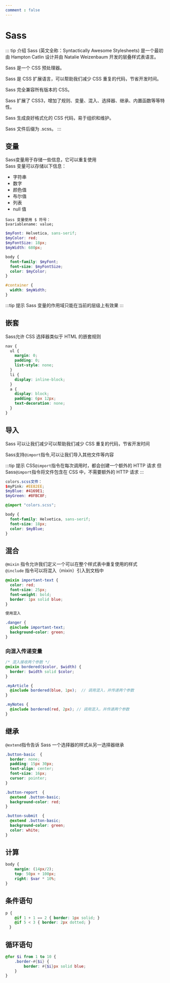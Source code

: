 ```yaml
---
comment : false
---
```


# Sass

::: tip 介绍
Sass (英文全称：Syntactically Awesome Stylesheets) 是一个最初由 Hampton Catlin 设计并由 Natalie Weizenbaum 开发的层叠样式表语言。

Sass 是一个 CSS 预处理器。

Sass 是 CSS 扩展语言，可以帮助我们减少 CSS 重复的代码，节省开发时间。

Sass 完全兼容所有版本的 CSS。

Sass 扩展了 CSS3，增加了规则、变量、混入、选择器、继承、内置函数等等特性。

Sass 生成良好格式化的 CSS 代码，易于组织和维护。

Sass 文件后缀为 .scss。
:::

## 变量

Sass变量用于存储一些信息，它可以重复使用  
Sass 变量可以存储以下信息：
* 字符串
* 数字
* 颜色值
* 布尔值
* 列表
* null 值

``` 
Sass 变量使用 $ 符号：
$variablename: value;
```

``` scss
$myFont: Helvetica, sans-serif;
$myColor: red;
$myFontSize: 18px;
$myWidth: 680px;

body {
  font-family: $myFont;
  font-size: $myFontSize;
  color: $myColor;
}

#container {
  width: $myWidth;
}
```

:::tip 提示
Sass 变量的作用域只能在当前的层级上有效果
:::

## 嵌套

Sass允许 CSS 选择器类似于 HTML 的嵌套规则

``` scss
nav {
  ul {
    margin: 0;
    padding: 0;
    list-style: none;
  }
  li {
    display: inline-block;
  }
  a {
    display: block;
    padding: 6px 12px;
    text-decoration: none;
  }
}
```

## 导入

Sass 可以让我们减少可以帮助我们减少 CSS 重复的代码，节省开发时间

Sass支持`@import`指令,可以让我们导入其他文件等内容

:::tip 提示
CSS`@import`指令在每次调用时，都会创建一个额外的 HTTP 请求
但Sass`@import`指令将文件包含在 CSS 中，不需要额外的 HTTP 请求
:::

``` scss
colors.scss文件：
$myPink: #EE82EE;
$myBlue: #4169E1;
$myGreen: #8FBC8F;

@import "colors.scss";

body {
  font-family: Helvetica, sans-serif;
  font-size: 18px;
  color: $myBlue;
}
```

## 混合

`@mixin` 指令允许我们定义一个可以在整个样式表中重复使用的样式  
`@include` 指令可以将混入（mixin）引入到文档中

``` scss
@mixin important-text {
  color: red;
  font-size: 25px;
  font-weight: bold;
  border: 1px solid blue;
}

使用混入

.danger {
  @include important-text;
  background-color: green;
}
```

### 向混入传递变量

``` scss
/* 混入接收两个参数 */
@mixin bordered($color, $width) {
  border: $width solid $color;
}

.myArticle {
  @include bordered(blue, 1px);  // 调用混入，并传递两个参数
}

.myNotes {
  @include bordered(red, 2px); // 调用混入，并传递两个参数
}
```

## 继承

`@extend`指令告诉 Sass 一个选择器的样式从另一选择器继承

``` scss
.button-basic  {
  border: none;
  padding: 15px 30px;
  text-align: center;
  font-size: 16px;
  cursor: pointer;
}

.button-report  {
  @extend .button-basic;
  background-color: red;
}

.button-submit  {
  @extend .button-basic;
  background-color: green;
  color: white;
}
```

## 计算

``` scss
body {
    margin: (14px/2);
    top: 50px + 100px;
    right: $var * 10%;
}
```

## 条件语句

``` scss
p {
    @if 1 + 1 == 2 { border: 1px solid; }
    @if 5 < 3 { border: 2px dotted; }
　}
```

## 循环语句

``` scss
@for $i from 1 to 10 {
    .border-#{$i} {
        border: #{$i}px solid blue;
    }
}
```